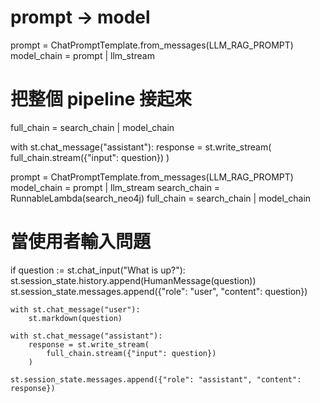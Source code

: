 # prompt -> model
prompt = ChatPromptTemplate.from_messages(LLM_RAG_PROMPT)
model_chain = prompt | llm_stream

# 把整個 pipeline 接起來
full_chain = search_chain | model_chain






with st.chat_message("assistant"):
    response = st.write_stream(
        full_chain.stream({"input": question})
    )





prompt = ChatPromptTemplate.from_messages(LLM_RAG_PROMPT)
model_chain = prompt | llm_stream
search_chain = RunnableLambda(search_neo4j)
full_chain = search_chain | model_chain

# 當使用者輸入問題
if question := st.chat_input("What is up?"):
    st.session_state.history.append(HumanMessage(question))
    st.session_state.messages.append({"role": "user", "content": question})

    with st.chat_message("user"):
        st.markdown(question)

    with st.chat_message("assistant"):
        response = st.write_stream(
            full_chain.stream({"input": question})
        )

    st.session_state.messages.append({"role": "assistant", "content": response})
